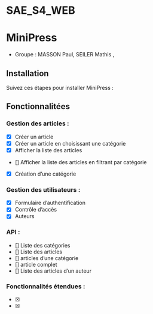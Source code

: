 # SAE_S4_WEB

# MiniPress

- Groupe : MASSON Paul, SEILER Mathis , 

## Installation

Suivez ces étapes pour installer MiniPress :

## Fonctionnalitées
### Gestion des articles :
- [x] Créer un article
- [x] Créer un article en choisissant une catégorie
- [x] Afficher la liste des articles
- [] Afficher la liste des articles en filtrant par catégorie
- [x] Création d’une catégorie
### Gestion des utilisateurs :
- [x] Formulaire d’authentification
- [x] Contrôle d’accès
- [x] Auteurs
### API :
- [] Liste des catégories
- [] Liste des articles
- [] articles d’une catégorie
- [] article complet
- [] Liste des articles d’un auteur
### Fonctionnalités étendues :
- [x] 
- [x] 

